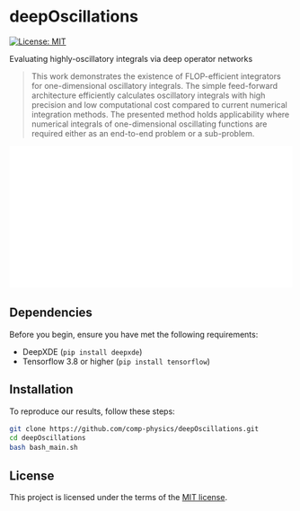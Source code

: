 # deepOscillations

[![License: MIT](https://img.shields.io/badge/License-MIT-yellow.svg)](#license)

Evaluating highly-oscillatory integrals via deep operator networks

> This work demonstrates the existence of FLOP-efficient integrators for one-dimensional oscillatory integrals. The simple feed-forward architecture efficiently calculates oscillatory integrals with high precision and low computational cost compared to current numerical integration methods. The presented method holds applicability where numerical integrals of one-dimensional oscillating functions are required either as an end-to-end problem or a sub-problem.

![Project Image or GIF](https://github.com/comp-physics/deepOscillations/blob/master/doc/NN_integral.gif)

## Dependencies

Before you begin, ensure you have met the following requirements:

- DeepXDE (`pip install deepxde`)
- Tensorflow 3.8 or higher (`pip install tensorflow`)

## Installation

To reproduce our results, follow these steps:
```bash
git clone https://github.com/comp-physics/deepOscillations.git
cd deepOscillations
bash bash_main.sh
```

## License

This project is licensed under the terms of the [MIT license](https://opensource.org/licenses/MIT).
